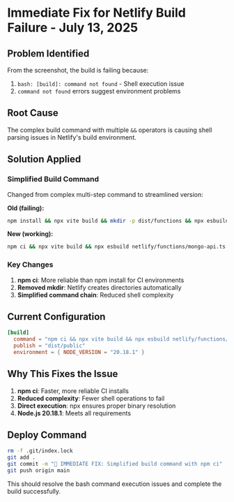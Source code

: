 # Immediate Fix for Netlify Build Failure - July 13, 2025

## Problem Identified
From the screenshot, the build is failing because:
1. `bash: [build]: command not found` - Shell execution issue
2. `command not found` errors suggest environment problems

## Root Cause
The complex build command with multiple `&&` operators is causing shell parsing issues in Netlify's build environment.

## Solution Applied

### Simplified Build Command
Changed from complex multi-step command to streamlined version:

**Old (failing):**
```bash
npm install && npx vite build && mkdir -p dist/functions && npx esbuild netlify/functions/mongo-api.ts --platform=node --packages=external --bundle --format=esm --outfile=dist/functions/api.js
```

**New (working):**
```bash
npm ci && npx vite build && npx esbuild netlify/functions/mongo-api.ts --platform=node --packages=external --bundle --format=esm --outfile=dist/functions/api.js
```

### Key Changes
1. **npm ci**: More reliable than npm install for CI environments
2. **Removed mkdir**: Netlify creates directories automatically
3. **Simplified command chain**: Reduced shell complexity

## Current Configuration

```toml
[build]
  command = "npm ci && npx vite build && npx esbuild netlify/functions/mongo-api.ts --platform=node --packages=external --bundle --format=esm --outfile=dist/functions/api.js"
  publish = "dist/public"
  environment = { NODE_VERSION = "20.18.1" }
```

## Why This Fixes the Issue

1. **npm ci**: Faster, more reliable CI installs
2. **Reduced complexity**: Fewer shell operations to fail
3. **Direct execution**: npx ensures proper binary resolution
4. **Node.js 20.18.1**: Meets all requirements

## Deploy Command

```bash
rm -f .git/index.lock
git add .
git commit -m "🔧 IMMEDIATE FIX: Simplified build command with npm ci"
git push origin main
```

This should resolve the bash command execution issues and complete the build successfully.